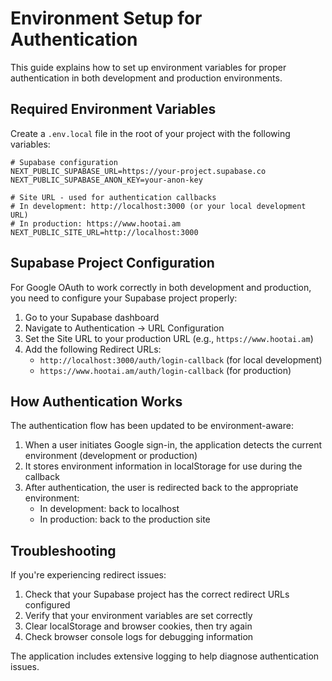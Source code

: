 # Environment Setup for Authentication

This guide explains how to set up environment variables for proper authentication in both development and production environments.

## Required Environment Variables

Create a `.env.local` file in the root of your project with the following variables:

```
# Supabase configuration
NEXT_PUBLIC_SUPABASE_URL=https://your-project.supabase.co
NEXT_PUBLIC_SUPABASE_ANON_KEY=your-anon-key

# Site URL - used for authentication callbacks
# In development: http://localhost:3000 (or your local development URL)
# In production: https://www.hootai.am
NEXT_PUBLIC_SITE_URL=http://localhost:3000
```

## Supabase Project Configuration

For Google OAuth to work correctly in both development and production, you need to configure your Supabase project properly:

1. Go to your Supabase dashboard
2. Navigate to Authentication → URL Configuration
3. Set the Site URL to your production URL (e.g., `https://www.hootai.am`)
4. Add the following Redirect URLs:
   - `http://localhost:3000/auth/login-callback` (for local development)
   - `https://www.hootai.am/auth/login-callback` (for production)

## How Authentication Works

The authentication flow has been updated to be environment-aware:

1. When a user initiates Google sign-in, the application detects the current environment (development or production)
2. It stores environment information in localStorage for use during the callback
3. After authentication, the user is redirected back to the appropriate environment:
   - In development: back to localhost
   - In production: back to the production site

## Troubleshooting

If you're experiencing redirect issues:

1. Check that your Supabase project has the correct redirect URLs configured
2. Verify that your environment variables are set correctly
3. Clear localStorage and browser cookies, then try again
4. Check browser console logs for debugging information

The application includes extensive logging to help diagnose authentication issues. 